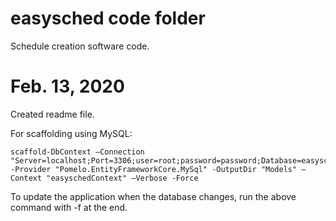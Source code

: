 # easysched code folder
Schedule creation software code.

# Feb. 13, 2020
Created readme file.

For scaffolding using MySQL:
````
scaffold-DbContext –Connection "Server=localhost;Port=3306;user=root;password=password;Database=easysched" -Provider "Pomelo.EntityFrameworkCore.MySql" -OutputDir "Models" –Context "easyschedContext" –Verbose -Force
````
To update the application when the database changes, run the above command with -f at the end.
